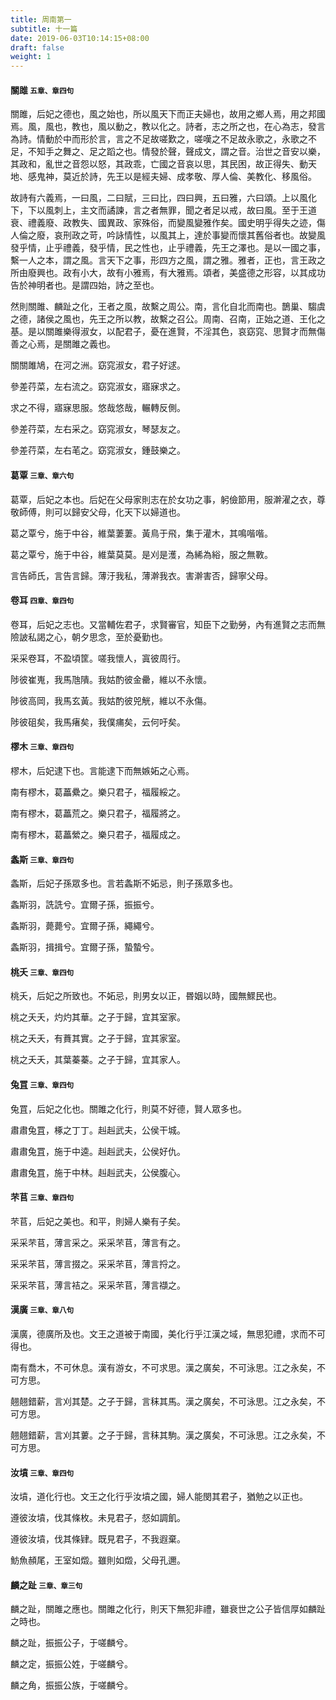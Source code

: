 ```yaml
---
title: 周南第一
subtitle: 十一篇
date: 2019-06-03T10:14:15+08:00
draft: false
weight: 1
---
```



<h4 id="1.1">關雎 <small>五章、章四句</small></h4>

<div class="alert alert-dark" role="alert">
  關雎，后妃之德也，風之始也，所以風天下而正夫婦也，故用之鄉人焉，用之邦國焉。風，風也，教也，風以動之，教以化之。詩者，志之所之也，在心為志，發言為詩。情動於中而形於言，言之不足故嗟歎之，嗟嘆之不足故永歌之，永歌之不足，不知手之舞之、足之蹈之也。情發於聲，聲成文，謂之音。治世之音安以樂，其政和，亂世之音怨以怒，其政乖，亡國之音哀以思，其民困，故正得失、動天地、感鬼神，莫近於詩，先王以是經夫婦、成孝敬、厚人倫、美教化、移風俗。<br>

  故詩有六義焉，一曰風，二曰賦，三曰比，四曰興，五曰雅，六曰頌。上以風化下，下以風刺上，主文而譎諫，言之者無罪，聞之者足以戒，故曰風。至于王道衰、禮義廢、政教失、國異政、家殊俗，而變風變雅作矣。國史明乎得失之迹，傷人倫之廢，哀刑政之苛，吟詠情性，以風其上，達於事變而懷其舊俗者也。故變風發乎情，止乎禮義，發乎情，民之性也，止乎禮義，先王之澤也。是以一國之事，繫一人之本，謂之風。言天下之事，形四方之風，謂之雅。雅者，正也，言王政之所由廢興也。政有小大，故有小雅焉，有大雅焉。頌者，美盛德之形容，以其成功告於神明者也。是謂四始，詩之至也。<br>

  然則關雎、麟趾之化，王者之風，故繫之周公。南，言化自北而南也。鵲巢、騶虞之德，諸侯之風也，先王之所以教，故繫之召公。周南、召南，正始之道、王化之基。是以關雎樂得淑女，以配君子，憂在進賢，不淫其色，哀窈窕、思賢才而無傷善之心焉，是關雎之義也。
</div>

<p id="1.1.1">關關雎鳩，在河之洲。窈窕淑女，君子好逑。</p>
<p id="1.1.2">參差荇菜，左右流之。窈窕淑女，寤寐求之。</p>
<p id="1.1.3">求之不得，寤寐思服。悠哉悠哉，輾轉反側。</p>
<p id="1.1.4">參差荇菜，左右采之。窈窕淑女，琴瑟友之。</p>
<p id="1.1.5">參差荇菜，左右芼之。窈窕淑女，鍾鼓樂之。</p>

<h4 id="1.2">葛覃 <small>三章、章六句</small></h4>

<div class="alert alert-dark" role="alert">
  葛覃，后妃之本也。后妃在父母家則志在於女功之事，躬儉節用，服澣濯之衣，尊敬師傅，則可以歸安父母，化天下以婦道也。
</div>

<p id="1.2.1">葛之覃兮，施于中谷，維葉萋萋。黃鳥于飛，集于灌木，其鳴喈喈。</p>
<p id="1.2.2">葛之覃兮，施于中谷，維葉莫莫。是刈是濩，為絺為綌，服之無斁。</p>
<p id="1.2.3">言告師氏，言告言歸。薄汙我私，薄澣我衣。害澣害否，歸寧父母。</p>

<h4 id="1.3">卷耳 <small>四章、章四句</small></h4>

<div class="alert alert-dark" role="alert">
  卷耳，后妃之志也。又當輔佐君子，求賢審官，知臣下之勤勞，內有進賢之志而無險詖私謁之心，朝夕思念，至於憂勤也。
</div>

<p id="1.3.1">采采卷耳，不盈頃筐。嗟我懷人，寘彼周行。</p>
<p id="1.3.2">陟彼崔嵬，我馬虺隤。我姑酌彼金罍，維以不永懷。</p>
<p id="1.3.3">陟彼高岡，我馬玄黃。我姑酌彼兕觥，維以不永傷。</p>
<p id="1.3.4">陟彼砠矣，我馬瘏矣，我僕痡矣，云何吁矣。</p>

<h4 id="1.4">樛木 <small>三章、章四句</small></h4>

<div class="alert alert-dark" role="alert">
  樛木，后妃逮下也。言能逮下而無嫉妬之心焉。
</div>

<p id="1.4.1">南有樛木，葛藟纍之。樂只君子，福履綏之。</p>
<p id="1.4.2">南有樛木，葛藟荒之。樂只君子，福履將之。</p>
<p id="1.4.3">南有樛木，葛藟縈之。樂只君子，福履成之。</p>

<h4 id="1.5">螽斯 <small>三章、章四句</small></h4>

<div class="alert alert-dark" role="alert">
  螽斯，后妃子孫眾多也。言若螽斯不妬忌，則子孫眾多也。
</div>

<p id="1.5.1">螽斯羽，詵詵兮。宜爾子孫，振振兮。</p>
<p id="1.5.2">螽斯羽，薨薨兮。宜爾子孫，繩繩兮。</p>
<p id="1.5.3">螽斯羽，揖揖兮。宜爾子孫，蟄蟄兮。</p>

<h4 id="1.6">桃夭 <small>三章、章四句</small></h4>

<div class="alert alert-dark" role="alert">
  桃夭，后妃之所致也。不妬忌，則男女以正，昬姻以時，國無鰥民也。
</div>

<p id="1.6.1">桃之夭夭，灼灼其華。之子于歸，宜其室家。</p>
<p id="1.6.2">桃之夭夭，有蕡其實。之子于歸，宜其家室。</p>
<p id="1.6.3">桃之夭夭，其葉蓁蓁。之子于歸，宜其家人。</p>

<h4 id="1.7">兔罝 <small>三章、章四句</small></h4>

<div class="alert alert-dark" role="alert">
  兔罝，后妃之化也。關雎之化行，則莫不好德，賢人眾多也。
</div>

<p id="1.7.1">肅肅兔罝，椓之丁丁。赳赳武夫，公侯干城。</p>
<p id="1.7.2">肅肅兔罝，施于中逵。赳赳武夫，公侯好仇。</p>
<p id="1.7.3">肅肅兔罝，施于中林。赳赳武夫，公侯腹心。</p>

<h4 id="1.8">芣苢 <small>三章、章四句</small></h4>

<div class="alert alert-dark" role="alert">
  芣苢，后妃之美也。和平，則婦人樂有子矣。
</div>

<p id="1.8.1">采采芣苢，薄言采之。采采芣苢，薄言有之。</p>
<p id="1.8.2">采采芣苢，薄言掇之。采采芣苢，薄言捋之。</p>
<p id="1.8.3">采采芣苢，薄言袺之。采采芣苢，薄言襭之。</p>

<h4 id="1.9">漢廣 <small>三章、章八句</small></h4>

<div class="alert alert-dark" role="alert">
  漢廣，德廣所及也。文王之道被于南國，美化行乎江漢之域，無思犯禮，求而不可得也。
</div>

<p id="1.9.1">南有喬木，不可休息。漢有游女，不可求思。漢之廣矣，不可泳思。江之永矣，不可方思。</p>
<p id="1.9.2">翹翹錯薪，言刈其楚。之子于歸，言秣其馬。漢之廣矣，不可泳思。江之永矣，不可方思。</p>
<p id="1.9.3">翹翹錯薪，言刈其蔞。之子于歸，言秣其駒。漢之廣矣，不可泳思。江之永矣，不可方思。</p>

<h4 id="1.10">汝墳 <small>三章、章四句</small></h4>

<div class="alert alert-dark" role="alert">
  汝墳，道化行也。文王之化行乎汝墳之國，婦人能閔其君子，猶勉之以正也。
</div>

<p id="1.10.1">遵彼汝墳，伐其條枚。未見君子，惄如調飢。</p>
<p id="1.10.2">遵彼汝墳，伐其條肄。既見君子，不我遐棄。</p>
<p id="1.10.3">魴魚頳尾，王室如燬。雖則如燬，父母孔邇。</p>

<h4 id="1.11">麟之趾 <small>三章、章三句</small></h4>

<div class="alert alert-dark" role="alert">
  麟之趾，關雎之應也。關雎之化行，則天下無犯非禮，雖衰世之公子皆信厚如麟趾之時也。
</div>

<p id="1.11.1">麟之趾，振振公子，于嗟麟兮。</p>
<p id="1.11.2">麟之定，振振公姓，于嗟麟兮。</p>
<p id="1.11.3">麟之角，振振公族，于嗟麟兮。</p>
